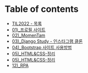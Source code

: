 # Table of contents

* [TIL2022 - 목록](README.md)
* [01)\_프로필 사이트](01\)\_firebase-portfolio/README.md)
* [02)\_MomenTam](02\)\_mometam/README.md)
* [03)\_Django Study - 인스타그램 클론](03\)\_PyCharm\_Django\_Instagram/README.md)
* [04)\_Bootstrap 사이트 사용방법](06\)\_bootstrap-study/Readme.md)
* [05)\_HTML&CSS-정리](13\)\_HTML&CSS/READ_HTML.md)
* [05)\_HTML&CSS-정리](13\)\_HTML&CSS/READ_CSS.md)
* [12)\_RPA](12-\_rpa/README.md)
